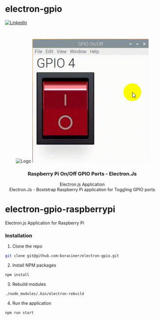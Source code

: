 # electron-gpio

[linkedin-shield]: https://img.shields.io/badge/-LinkedIn-black.svg?style=flat-square&logo=linkedin&colorB=555
[linkedin-url]: https://linkedin.com/in/boraciner
[![LinkedIn][linkedin-shield]][linkedin-url]



<!-- PROJECT LOGO -->
<br />
<p align="center">
  
   <img src="https://miro.medium.com/max/972/1*O6KluMvEBZ1cBL3EPo4tig.png" alt="Logo" width="30" height="30">
   <img src="assets/Video_2021-05-30_110753.gif" alt="Logo" width="380" height="404">

  <h3 align="center">Raspberry Pi On/Off GPIO Ports - Electron.Js</h3>

  <p align="center">
    Electron.js Application 
    <br />
   Electron.Js - Bootstrap Raspberry Pi application for Toggling GPIO ports
  </p>
</p>



# electron-gpio-raspberrypi
Electron.js Application for Raspberry Pi
### Installation


1. Clone the repo
```sh
git clone git@github.com:boraciner/electron-gpio.git
```
2. Install NPM packages
```sh
npm install
```
3. Rebuild modules
```sh
./node_modules/.bin/electron-rebuild
```
4. Run the application
```sh
npm run start
```

